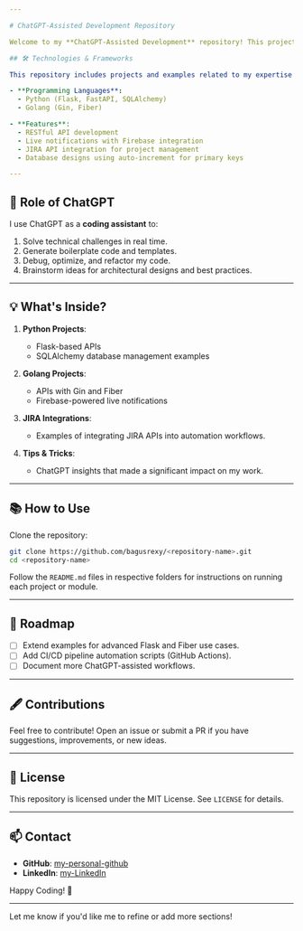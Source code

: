 ```yaml
---

# ChatGPT-Assisted Development Repository

Welcome to my **ChatGPT-Assisted Development** repository! This project reflects my journey of leveraging **OpenAI's ChatGPT** to streamline and enhance my software engineering workflows, particularly in backend development.

## 🛠️ Technologies & Frameworks

This repository includes projects and examples related to my expertise and interests:

- **Programming Languages**:  
  - Python (Flask, FastAPI, SQLAlchemy)  
  - Golang (Gin, Fiber)  

- **Features**:  
  - RESTful API development  
  - Live notifications with Firebase integration  
  - JIRA API integration for project management  
  - Database designs using auto-increment for primary keys

---
```


## 🤖 Role of ChatGPT

I use ChatGPT as a **coding assistant** to:  
1. Solve technical challenges in real time.  
2. Generate boilerplate code and templates.  
3. Debug, optimize, and refactor my code.  
4. Brainstorm ideas for architectural designs and best practices.  

---

## 💡 What's Inside?

1. **Python Projects**:  
   - Flask-based APIs  
   - SQLAlchemy database management examples  

2. **Golang Projects**:  
   - APIs with Gin and Fiber  
   - Firebase-powered live notifications  

3. **JIRA Integrations**:  
   - Examples of integrating JIRA APIs into automation workflows.  

4. **Tips & Tricks**:  
   - ChatGPT insights that made a significant impact on my work.  

---

## 📚 How to Use

Clone the repository:  

```bash
git clone https://github.com/bagusrexy/<repository-name>.git
cd <repository-name>
```

Follow the `README.md` files in respective folders for instructions on running each project or module.

---

## 📌 Roadmap

- [ ] Extend examples for advanced Flask and Fiber use cases.  
- [ ] Add CI/CD pipeline automation scripts (GitHub Actions).  
- [ ] Document more ChatGPT-assisted workflows.  

---

## 🖋️ Contributions

Feel free to contribute! Open an issue or submit a PR if you have suggestions, improvements, or new ideas.

---

## 📄 License

This repository is licensed under the MIT License. See `LICENSE` for details.

---

## 📫 Contact

- **GitHub**: [my-personal-github](https://github.com/bagusrexy)  
- **LinkedIn**: [my-LinkedIn](https://www.linkedin.com/in/bagus-rexy-wibowo/)  

Happy Coding! 🎉

--- 

Let me know if you'd like me to refine or add more sections!
